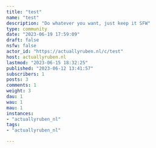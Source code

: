 ```yaml
---
title: "test" 
name: "test"
description: "Do whatever you want, just keep it SFW"
type: community
date: "2023-06-19 17:59:09"
draft: false
nsfw: false
actor_id: "https://actuallyruben.nl/c/test"
host: actuallyruben.nl
lastmod: "2023-06-15 18:32:25"
published: "2023-06-12 13:41:57"
subscribers: 1
posts: 3
comments: 1
weight: 3
dau: 1
wau: 1
mau: 1
instances:
- "actuallyruben_nl"
tags: 
- "actuallyruben_nl"

---
```

